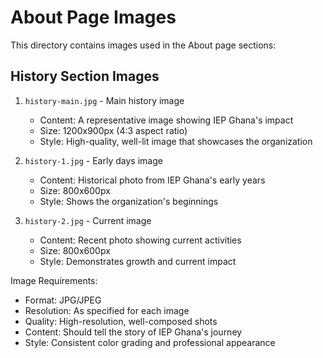 # About Page Images

This directory contains images used in the About page sections:

## History Section Images

1. `history-main.jpg` - Main history image
   - Content: A representative image showing IEP Ghana's impact
   - Size: 1200x900px (4:3 aspect ratio)
   - Style: High-quality, well-lit image that showcases the organization

2. `history-1.jpg` - Early days image
   - Content: Historical photo from IEP Ghana's early years
   - Size: 800x600px
   - Style: Shows the organization's beginnings

3. `history-2.jpg` - Current image
   - Content: Recent photo showing current activities
   - Size: 800x600px
   - Style: Demonstrates growth and current impact

Image Requirements:
- Format: JPG/JPEG
- Resolution: As specified for each image
- Quality: High-resolution, well-composed shots
- Content: Should tell the story of IEP Ghana's journey
- Style: Consistent color grading and professional appearance 